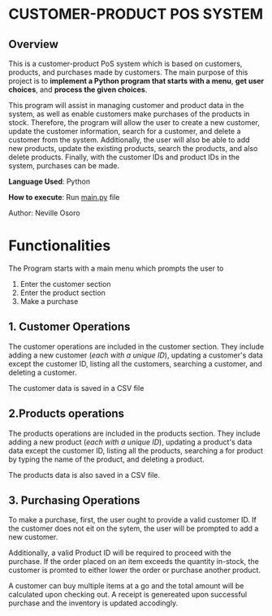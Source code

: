 # **CUSTOMER-PRODUCT POS SYSTEM**

## **Overview**

This is a customer-product PoS system which is based on
customers, products, and purchases made
by customers. The main purpose of this project is to **implement a Python program that starts with a menu**, **get user choices**, and
**process the given choices**.

This program will assist in managing customer and product data in the
system, as well as enable customers make purchases of the products in stock. Therefore, the program will allow the user to create a new customer, update the customer information, search for a customer, and delete a customer from the system. Additionally, the user will also be able to add new products, update the existing products, search the products, and also delete products. Finally, with the customer IDs and product IDs in the system, purchases can be made.

**Language Used**: Python

**How to execute**: Run [main.py](https://github.com/Alex-Maina/Point-of-Sale/blob/master/main.py) file

Author: Neville Osoro

# Functionalities

The Program starts with a main menu which prompts the user to

1. Enter the customer section
2. Enter the product section
3. Make a purchase

## 1. Customer Operations

The customer operations are included in the customer section. They include adding a new customer (*each with a unique ID*), updating a customer's data except the customer ID, listing all the customers, searching a customer, and deleting a customer.

The customer data is saved in a CSV file

## 2.Products operations

The products operations are included in the products section. They include adding a new product (*each with a unique ID*), updating a product's data data except the customer ID, listing all the products, searching a for product by typing the name of the product, and deleting a product.

The products data is also saved in a CSV file.

## 3. Purchasing Operations

To make a purchase, first, the user ought to provide a valid customer ID. If the customer does not eit on the sytem, the user will be prompted to add a new customer.

Additionally, a valid Product ID will be required to proceed with the purchase. If the order placed on an item exceeds the quantity in-stock, the customer is promted to either lower the order or purchase another product.

A customer can buy multiple items at a go and the total amount will be calculated upon checking out. A receipt is genereated upon successful purchase and the inventory is updated accodingly.
